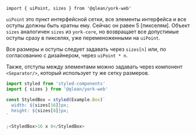 `import { uiPoint, sizes } from '@qlean/york-web'`

`uiPoint` это пункт интерфейсной сетки, все элементы интерфейса и все оступы должны быть кратны ему. Сейчас он равен 5 [пикселям]. Объект `sizes` аналогичен `sizes` из `york-core`, но возвращает все допустимые оступы сразу в пикселях, уже переменоженными на `uiPoint`.

Все размеры и оступы следует задавать через `sizes[n]` или, по согласованию с дизайнером, через `uiPoint * n`.

Также, отступы между элементами можно задавать через компонент `<Separator/>`, который использует ту же сетку размеров.

```js
import styled from 'styled-components'
import { sizes } from '@qlean/york-web'

const StyledBox = styled(Example.Box)`
  width: ${sizes[16]}px;
  height: ${sizes[8]}px;
`

;<StyledBox>16 x 8</StyledBox>
```
